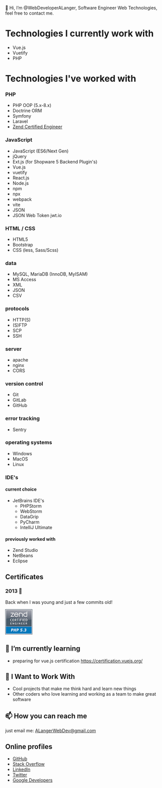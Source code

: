 👋 Hi, I’m @WebDeveloperALanger, Software Engineer Web Technologies, feel free to contact me.

# Technologies I currently work with

- Vue.js
- Vuetify
- PHP

# Technologies I've worked with

### PHP

- PHP OOP (5.x-8.x)
- Doctrine ORM
- Symfony
- Laravel
- [Zend Certified Engineer](https://github.com/WebDeveloperALanger/WebDeveloperALanger/blob/main/2013_04_13_Zend_Certified_Engineer-GitHub-protected.pdf)

### JavaScript

- JavaScript (ES6/Next Gen)
- jQuery
- Ext.js (for Shopware 5 Backend Plugin's)
- Vue.js
- vuetify
- React.js
- Node.js
- npm
- npx
- webpack
- vite
- JSON
- JSON Web Token jwt.io

### HTML / CSS

- HTML5
- Bootstrap
- CSS (less, Sass/Scss)

### data

- MySQL, MariaDB (InnoDB, MyISAM)
- MS Access
- XML
- JSON
- CSV

### protocols

- HTTP(S)
- (S)FTP
- SCP
- SSH

### server

- apache
- nginx
- CORS

### version control

- Git
- GitLab
- GitHub

### error tracking

- Sentry

### operating systems

- Windows
- MacOS
- Linux

### IDE's

#### current choice

- JetBrains IDE's
    - PHPStorm
    - WebStorm
    - DataGrip
    - PyCharm
    - IntelliJ Ultimate

#### previously worked with

- Zend Studio
- NetBeans
- Eclipse

## Certificates

### 2013 🧐 
Back when I was young and just a few commits old!

[![Zend Certified Engineer ZCE PHP5-3 Logo](https://raw.githubusercontent.com/WebDeveloperALanger/WebDeveloperALanger/ee6744053f1072d7d00d65c8bc2749a440278c2e/ZCE-PHP5-3-logo-XS.jpg)](https://github.com/WebDeveloperALanger/WebDeveloperALanger/blob/main/2013_04_13_Zend_Certified_Engineer-GitHub-protected.pdf)


## 🌱 I’m currently learning

- preparing for vue.js certification https://certification.vuejs.org/

## 🚀️ I Want to Work With

- Cool projects that make me think hard and learn new things
- Other coders who love learning and working as a team to make great software

## 📫 How you can reach me

just email me:
[ALangerWebDev@gmail.com](mailto:ALangerWebDev@gmail.com?subject=[GitHub])

## Online profiles

- [GitHub](https://github.com/WebDeveloperALanger)
- [Stack Overflow](https://stackoverflow.com/users/9572523/alwebdev)
- [LinkedIn](https://www.linkedin.com/in/Andre-Langer-Web-Developer)
- [Twitter](https://twitter.com/ALangerWebDev)
- [Google Developers](https://g.dev/AndreLanger)

<!---
WebDeveloperALanger/WebDeveloperALanger is a ✨ special ✨ repository because its `README.md` (this file) appears on your GitHub profile.
You can click the Preview link to take a look at your changes.
--->
